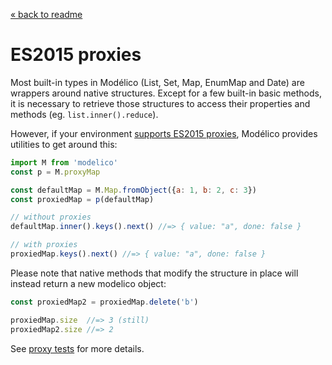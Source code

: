 [« back to readme](../README.md)

# ES2015 proxies

Most built-in types in Modélico (List, Set, Map, EnumMap and Date)
are wrappers around native structures. Except for a few built-in basic
methods, it is necessary to retrieve those structures to access their
properties and methods (eg. `list.inner().reduce`).

However, if your environment
[supports ES2015 proxies](https://kangax.github.io/compat-table/es6/#test-Proxy),
Modélico provides utilities to get around this:

```js
import M from 'modelico'
const p = M.proxyMap

const defaultMap = M.Map.fromObject({a: 1, b: 2, c: 3})
const proxiedMap = p(defaultMap)

// without proxies
defaultMap.inner().keys().next() //=> { value: "a", done: false }

// with proxies
proxiedMap.keys().next() //=> { value: "a", done: false }
```

Please note that native methods that modify the structure in place will
instead return a new modelico object:

```js
const proxiedMap2 = proxiedMap.delete('b')

proxiedMap.size  //=> 3 (still)
proxiedMap2.size //=> 2
```

See [proxy tests](../test/proxies) for more details.
